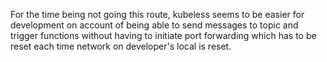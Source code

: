 
For the time being not going this route, kubeless seems to be easier for development on account of being able to send messages to topic and trigger functions without having to initiate port forwarding which has to be reset each time network on developer's local is reset.
